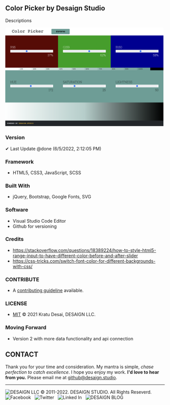 ## Color Picker by Desaign Studio

Descriptions

<img src="./SS1.png" alt="Screen Shot" width="500">

### Version

✔ Last Update @done (6/5/2022, 2:12:05 PM)

### Framework
 
- HTML5, CSS3, JavaScript, SCSS

### Built With

- jQuery, Bootstrap, Google Fonts, SVG

### Software

- Visual Studio Code Editor
- Github for versioning

### Credits

- https://stackoverflow.com/questions/18389224/how-to-style-html5-range-input-to-have-different-color-before-and-after-slider
- https://css-tricks.com/switch-font-color-for-different-backgrounds-with-css/

### CONTRIBUTE

- A [contributing guideline](https://github.com/kratuvwxyz/CONTRIBUTE) available.

### LICENSE

- [MIT](https://github.com/kratuvwxyz/LICENSE) © 2021 Kratu Desai, DESAIGN LLC.

### Moving Forward

- Version 2 with more data functionality and api connection

## CONTACT

Thank you for your time and consideration. My mantra is simple, *chase perfection to catch excellence*. I hope you enjoy my work. **I'd love to hear from you.** Please email me at <a href="mailto:github@desaign.studio?Subject=Message from Github">github@desaign.studio</a>.

<hr/>

<img src="https://desaign.app/clients/cli/images/logo/desaign-logo-black.png" alt="DESAIGN LLC" width="250px"/> &copy; 2011-2022. <a href="https://desaign.app" target="_blank" style="text-decoration:none;">DESAIGN STUDIO</a>. All Rights Reseverd. &#160;
<a href="https://www.facebook.com/desaignstudio" target="_blank" style="text-decoration:none;"><img src="https://desaign.app/clients/cli/images/1x/facebook.png" alt="Facebook" width="25" /></a> &#160;
<a href="https://www.twitter.com/desaignstudio" target="_blank" style="text-decoration:none;"><img src="https://desaign.app/clients/cli/images/1x/twitter.png" alt="Twitter" width="25" /></a> &#160;
<a href="https://www.linkedin.com/company/desaignstudio" target="_blank" style="text-decoration:none;"><img src="https://desaign.app/clients/cli/images/1x/linkedin.png" alt="Linked In" width="25" /></a> &#160;
<a href="https://desaigner.info" target="_blank" style="text-decoration:none;"><img src="https://desaign.app/clients/cli/images/1x/blog.png" alt="DESAIGN BLOG" width="25" /></a> &#160;